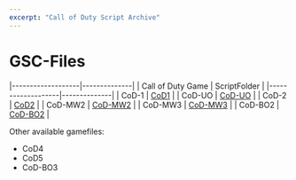 ```yaml
---
excerpt: "Call of Duty Script Archive"
---
```


# GSC-Files



|-------------------|--------------|
| Call of Duty Game | ScriptFolder |
|-------------------|--------------|
| CoD-1             | [CoD1](https://github.com/nonsensation/CoDScriptArchive/tree/master/CoD1)       |
| CoD-UO            | [CoD-UO](https://github.com/nonsensation/CoDScriptArchive/tree/master/CoD-UO)   |
| CoD-2             | [CoD2](https://github.com/nonsensation/CoDScriptArchive/tree/master/CoD2)       |
| CoD-MW2           | [CoD-MW2](https://github.com/nonsensation/CoDScriptArchive/tree/master/CoD-MW2) |
| CoD-MW3           | [CoD-MW3](https://github.com/nonsensation/CoDScriptArchive/tree/master/CoD-MW3) |
| CoD-BO2           | [CoD-BO2](https://github.com/nonsensation/CoDScriptArchive/tree/master/CoD-BO2) |

Other available gamefiles:
- CoD4
- CoD5
- CoD-BO3














